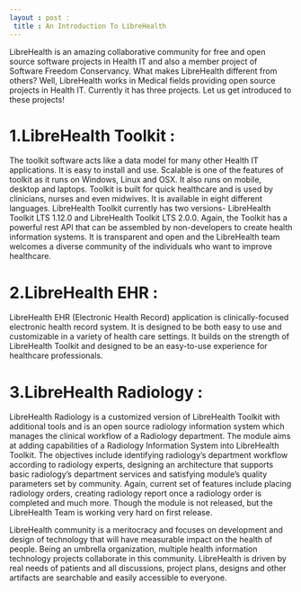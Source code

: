 ```yaml
---
layout : post :
 title : An Introduction To LibreHealth
---
```

LibreHealth is an amazing collaborative community for free and open source software projects in Health IT and also a member project of Software Freedom Conservancy. What makes LibreHealth different from others? Well, LibreHealth works in Medical fields providing open source projects in Health IT. Currently it has three projects. Let us get introduced to these projects!

# 1.LibreHealth Toolkit :

The toolkit software acts like a data model for many other Health IT applications. It is easy to install and use. Scalable is one of the features of toolkit as it runs on Windows, Linux and OSX. It also runs on mobile, desktop and laptops. Toolkit is built for quick healthcare and is used by clinicians, nurses and even midwives. It is available in eight different languages. LibreHealth Toolkit currently has two versions- LibreHealth Toolkit LTS 1.12.0 and LibreHealth Toolkit LTS 2.0.0. Again, the Toolkit has a powerful rest API that can be assembled by non-developers to create health information systems. It is transparent and open and the LibreHealth team welcomes a diverse community of the individuals who want to improve healthcare. 

# 2.LibreHealth EHR :

LibreHealth EHR (Electronic Health Record) application is clinically-focused electronic health record system. It is designed to be both easy to use and customizable in a variety of health care settings. It builds on the strength of LibreHealth Toolkit and designed to be an easy-to-use experience for healthcare professionals.

# 3.LibreHealth Radiology :

LibreHealth Radiology is a customized version of LibreHealth Toolkit with additional tools and is an open source radiology information system which manages the clinical workflow of a Radiology department. The module aims at adding capabilities of a Radiology Information System into LibreHealth Toolkit. The objectives include identifying radiology’s department workflow according to radiology experts, designing an architecture that supports basic radiology’s department services and satisfying module’s quality parameters set by community. Again, current set of features include placing radiology orders, creating radiology report once a radiology order is completed and much more. Though the module is not released, but the LibreHealth Team is working very hard on first release.

LibreHealth community is a meritocracy and focuses on development and design of technology that will have measurable impact on the health of people. Being an umbrella organization, multiple health information technology projects collaborate in this community. LibreHealth is driven by real needs of patients and all discussions, project plans, designs and other artifacts are searchable and easily accessible to everyone.

